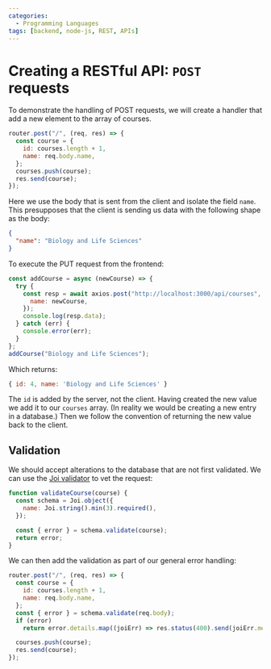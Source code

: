 ```yaml
---
categories:
  - Programming Languages
tags: [backend, node-js, REST, APIs]
---
```


# Creating a RESTful API: `POST` requests

To demonstrate the handling of POST requests, we will create a handler that add
a new element to the array of courses.

```js
router.post("/", (req, res) => {
  const course = {
    id: courses.length + 1,
    name: req.body.name,
  };
  courses.push(course);
  res.send(course);
});
```

Here we use the body that is sent from the client and isolate the field `name`.
This presupposes that the client is sending us data with the following shape as
the body:

```json
{
  "name": "Biology and Life Sciences"
}
```

To execute the PUT request from the frontend:

```js
const addCourse = async (newCourse) => {
  try {
    const resp = await axios.post("http://localhost:3000/api/courses", {
      name: newCourse,
    });
    console.log(resp.data);
  } catch (err) {
    console.error(err);
  }
};
addCourse("Biology and Life Sciences");
```

Which returns:

```js
{ id: 4, name: 'Biology and Life Sciences' }
```

The `id` is added by the server, not the client. Having created the new value we
add it to our `courses` array. (In reality we would be creating a new entry in a
database.) Then we follow the convention of returning the new value back to the
client.

## Validation

We should accept alterations to the database that are not first validated. We
can use the
[Joi validator](/Programming_Languages/NodeJS/REST_APIs/Validation.md) to vet
the request:

```js
function validateCourse(course) {
  const schema = Joi.object({
    name: Joi.string().min(3).required(),
  });

  const { error } = schema.validate(course);
  return error;
}
```

We can then add the validation as part of our general error handling:

```js
router.post("/", (req, res) => {
  const course = {
    id: courses.length + 1,
    name: req.body.name,
  };
  const { error } = schema.validate(req.body);
  if (error)
    return error.details.map((joiErr) => res.status(400).send(joiErr.message));

  courses.push(course);
  res.send(course);
});
```
